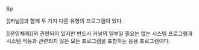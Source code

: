 6p

[[커널]]과 함께 두 가지 다른 유형의 프로그램이 있다.

[[운영체제]]와 관련되어 있지만 반드시 커널의 일부일 필요는 없는 시스템 프로그램과 시스템 작동과 관련되지 않은 모든 프로그램을 포함하는 응용 프로그램이다.